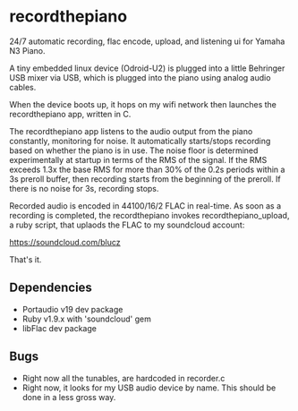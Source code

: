 recordthepiano
==============

24/7 automatic recording, flac encode, upload, and listening ui for Yamaha N3 Piano.

A tiny embedded linux device (Odroid-U2) is plugged into a little Behringer USB mixer via USB, which is plugged into the piano using analog audio cables.

When the device boots up, it hops on my wifi network then launches the recordthepiano app, written in C.

The recordthepiano app listens to the audio output from the piano constantly, monitoring for noise. It
automatically starts/stops recording based on whether the piano is in use. The noise floor is determined experimentally
at startup in terms of the RMS of the signal. If the RMS exceeds 1.3x the base RMS for more than 30% of the 0.2s periods
within a 3s preroll buffer, then recording starts from the beginning of the preroll. If there is no noise for 3s, 
recording stops.

Recorded audio is encoded in 44100/16/2 FLAC in real-time. As soon as a recording is completed, the recordthepiano 
invokes recordthepiano_upload, a ruby script, that uplaods the FLAC to my soundcloud account:

https://soundcloud.com/blucz

That's it.

Dependencies
------------

- Portaudio v19 dev package
- Ruby v1.9.x with 'soundcloud' gem
- libFlac dev package

Bugs
----

- Right now all the tunables, are hardcoded in recorder.c
- Right now, it looks for my USB audio device by name. This should be done in a less gross way.

